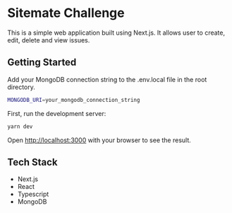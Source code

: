 # Sitemate Challenge

This is a simple web application built using Next.js. It allows user to create, edit, delete and view issues.


## Getting Started

Add your MongoDB connection string to the .env.local file in the root directory.

```bash
MONGODB_URI=your_mongodb_connection_string
```

First, run the development server:

```bash
yarn dev
```

Open [http://localhost:3000](http://localhost:3000) with your browser to see the result.

## Tech Stack

- Next.js
- React
- Typescript
- MongoDB



